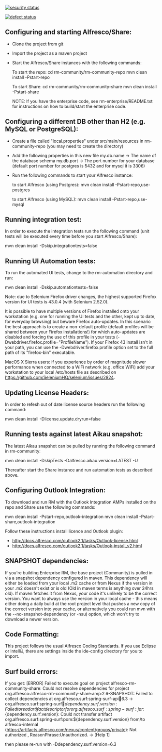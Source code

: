 [![security status](https://www.meterian.com/badge/gh/johnsblatter/records-management/security)](https://www.meterian.com/report/gh/johnsblatter/records-management)

[![defect status](https://www.meterian.com/badge/gh/johnsblatter/records-management/defect)](https://www.meterian.com/report/gh/johnsblatter/records-management)


Configuring and starting Alfresco/Share:
----------------------------------------

- Clone the project from git

- Import the project as a maven project

- Start the Alfresco/Share instances with the following commands:

  To start the repo:
  cd rm-community/rm-community-repo
  mvn clean install -Pstart-repo
  
  To start Share:
  cd rm-community/rm-community-share
  mvn clean install -Pstart-share

  NOTE: If you have the enterprise code, see rm-enterprise/README.txt for instructions on how to build/start the enterprise code.


Configuring a different DB other than H2 (e.g. MySQL or PostgreSQL):
--------------------------------------------------------------------

- Create a file called "local.properties" under src/main/resources in rm-community-repo (you may need to create the directory)

- Add the following properties in this new file
  my.db.name -> The name of the database schema
  my.db.port -> The port number for your database (default port number for postgres is 5432 and for mysql it is 3306)

- Run the following commands to start your Alfresco instance:

  to start Alfresco (using Postgres):
  mvn clean install -Pstart-repo,use-postgres

  to start Alfresco (using MySQL):
  mvn clean install -Pstart-repo,use-mysql


Running integration test:
-------------------------

In order to execute the integration tests run the following command (unit tests will be executed every time before you start Alfresco/Share):

mvn clean install -Dskip.integrationtests=false


Running UI Automation tests:
----------------------------

To run the automated UI tests, change to the rm-automation directory and run:

   mvn clean install -Dskip.automationtests=false

Note: due to Selenium Firefox driver changes, the highest supported Firefox version for UI tests is 43.0.4 (with Selenium 2.52.0). 

It is possible to have multiple versions of Firefox installed onto your workstation (e.g. one for running the UI tests and the other, kept
up to date, for everyday browsing) but beware Firefox auto-updates. In this scenario the best approach is to create a non-default profile 
(default profiles will be shared between your Firefox installations!) for which auto-updates are disabled and forcing the use of this 
profile in your tests (-Dwebdriver.firefox.profile="ProfileName"). If your Firefox 43 install isn't in your path, you can use the 
-Dwebdriver.firefox.profile option set to the full path of its "firefox-bin" executable.

MacOS X Sierra users: if you experience by order of magnitude slower performance when connected to a WiFi network (e.g. office WiFi)
add your workstation to your local /etc/hosts file as described on https://github.com/SeleniumHQ/selenium/issues/2824.


Updating License Headers:
-------------------------

In order to refesh out of date license source headers run the following command:

mvn clean install -Dlicense.update.dryrun=false


Running tests against latest Aikau snapshot:
--------------------------------------------

The latest Aikau snapshot can be pulled by running the following command in rm-community:

   mvn clean install -DskipTests -Dalfresco.aikau.version=LATEST -U

Thereafter start the Share instance and run automation tests as described above.


Configuring Outlook Integration:
-------------------------------

To download and run RM with the Outlook Integration AMPs installed on the repo and Share use the following commands:

  mvn clean install -Pstart-repo,outlook-integration
  mvn clean install -Pstart-share,outlook-integration

Follow these instructions install licence and Outlook plugin:
  
  - http://docs.alfresco.com/outlook2.1/tasks/Outlook-license.html
  - http://docs.alfresco.com/outlook2.1/tasks/Outlook-install_v2.html 





SNAPSHOT dependencies:
----------------------

If you're building Enterprise RM, the base project (Community) is pulled in via a snapshot dependency configured in maven.
This dependency will either be loaded from your local .m2 cache or from Nexus if the version in your .m2 doesn't exist or is old
(Old in maven terms is anything over 24hrs old). If maven fetches it from Nexus, your code it's unlikely to be the correct version.
You want to always use the version in your local cache - this means either doing a daily build at the root project level
that pushes a new copy of the correct version into your cache, or alternatively you could run mvn with the
--no-snapshot-dependency (or -nsu) option, which won't try to download a newer version.


Code Formatting:
----------------

This project follows the usual Alfresco Coding Standards. If you use Eclipse or IntelliJ, there are settings inside the ide-config directory for you to import.

Surf build errors:
------------------

If you get: 
[ERROR] Failed to execute goal on project alfresco-rm-community-share: Could not resolve dependencies for project org.alfresco:alfresco-rm-community-share:amp:2.6-SNAPSHOT: Failed to collect dependencies at org.alfresco.surf:spring-surf-api:jar:6.3 -> org.alfresco.surf:spring-surf:jar:${dependency.surf.version}: Failed to read artifact descriptor for org.alfresco.surf:spring-surf:jar:${dependency.surf.version}: Could not transfer artifact org.alfresco.surf:spring-surf:pom:${dependency.surf.version} from/to alfresco-internal (https://artifacts.alfresco.com/nexus/content/groups/private): Not authorized , ReasonPhrase:Unauthorized. -> [Help 1]

then please re-run with  -Ddependency.surf.version=6.3
